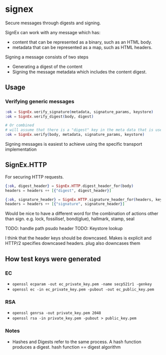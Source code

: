# signex
Secure messages through digests and signing.

SignEx can work with any message which has:
- content that can be represented as a binary, such as an HTML body.
- metadata that can be represented as a map, such as HTML headers.

Signing a message consists of two steps

- Generating a digest of the content
- Signing the message metadata which includes the content digest.


## Usage

### Verifying generic messages

```elixir
:ok = SignEx.verify_signature(metadata, signature_params, keystore)
:ok = SignEx.verify_digest(body, digest)

# Or combined
# will assume that there is a "digest" key in the meta data that is used to confirm the request
:ok = SignEx.verify(body, metadata, signature_params, keystore)
```

Signing messages is easiest to achieve using the specific transport implementation

## SignEx.HTTP

For securing HTTP requests.

```elixir
{:ok, digest_header} = SignEx.HTTP.digest_header_for(body)
headers = headers ++ [{"digest", digest_header}]

{:ok, signature_header} = SignEx.HTTP.signature_header_for(headers, keypair)
headers = headers ++ [{"signature", signature_header}]
```

Would be nice to have a different word for the combination of actions other than sign.
e.g. lock, fossilise!, bond(glue), hallmark, stamp, seal

TODO: handle path psudo header
TODO: Keystore lookup

I think that the header keys should be downcased.
Makes is explicit and HTTP/2 specifies downcased headers.
plug also downcases them

## How test keys were generated

### EC

* `openssl ecparam -out ec_private_key.pem -name secp521r1 -genkey`
* `openssl ec -in ec_private_key.pem -pubout -out ec_public_key.pem`

### RSA

* `openssl genrsa -out private_key.pem 2048`
* `openssl rsa -in private_key.pem -pubout > public_key.pem`

### Notes

- Hashes and Digests refer to the same process.
  A hash function produces a digest. hash function == digest algorithm
